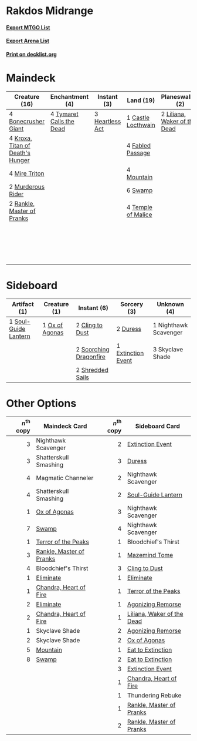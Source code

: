 # Rakdos Midrange

#### [Export MTGO List](../collection/Rakdos%20Midrange/Rakdos%20Midrange.txt)
#### [Export Arena List](../collection/Rakdos%20Midrange/Rakdos%20Midrange_arena.txt)
#### [Print on decklist.org](http://decklist.org/?deckmain=2%09Agadeem's%20Awakening%0A3%09Bloodchief's%20Thirst%0A4%09Bonecrusher%20Giant%0A1%09Castle%20Locthwain%0A4%09Fabled%20Passage%0A2%09Hagra%20Mauling%0A3%09Heartless%20Act%0A4%09Kroxa,%20Titan%20of%20Death's%20Hunger%0A2%09Liliana,%20Waker%20of%20the%20Dead%0A3%09Magmatic%20Channeler%0A4%09Mire%20Triton%0A4%09Mountain%0A2%09Murderous%20Rider%0A2%09Nighthawk%20Scavenger%0A2%09Rankle,%20Master%20of%20Pranks%0A2%09Shatterskull%20Smashing%0A2%09Spikefield%20Hazard%0A6%09Swamp%0A4%09Temple%20of%20Malice%0A4%09Tymaret%20Calls%20the%20Dead&deckside=2%09Cling%20to%20Dust%0A2%09Duress%0A1%09Extinction%20Event%0A1%09Nighthawk%20Scavenger%0A1%09Ox%20of%20Agonas%0A2%09Scorching%20Dragonfire%0A2%09Shredded%20Sails%0A3%09Skyclave%20Shade%0A1%09Soul-Guide%20Lantern)
# Maindeck

|                                               Creature (16)                                               |                                          Enchantment (4)                                          |                                       Instant (3)                                        |                                          Land (19)                                          |                                           Planeswalker (2)                                            |     Unknown (16)      |
|-----------------------------------------------------------------------------------------------------------|---------------------------------------------------------------------------------------------------|------------------------------------------------------------------------------------------|---------------------------------------------------------------------------------------------|-------------------------------------------------------------------------------------------------------|-----------------------|
|4 [Bonecrusher Giant](http://gatherer.wizards.com/Pages/Card/Details.aspx?multiverseid=473077)             |4 [Tymaret Calls the Dead](http://gatherer.wizards.com/Pages/Card/Details.aspx?multiverseid=476369)|3 [Heartless Act](http://gatherer.wizards.com/Pages/Card/Details.aspx?multiverseid=479611)|1 [Castle Locthwain](http://gatherer.wizards.com/Pages/Card/Details.aspx?multiverseid=473203)|2 [Liliana, Waker of the Dead](http://gatherer.wizards.com/Pages/Card/Details.aspx?multiverseid=485431)|2 Agadeem's Awakening  |
|4 [Kroxa, Titan of Death's Hunger](http://gatherer.wizards.com/Pages/Card/Details.aspx?multiverseid=476472)|                                                                                                   |                                                                                          |4 [Fabled Passage](http://gatherer.wizards.com/Pages/Card/Details.aspx?multiverseid=473206)  |                                                                                                       |3 Bloodchief's Thirst  |
|4 [Mire Triton](http://gatherer.wizards.com/Pages/Card/Details.aspx?multiverseid=476356)                   |                                                                                                   |                                                                                          |4 [Mountain](http://gatherer.wizards.com/Pages/Card/Details.aspx?multiverseid=439859)        |                                                                                                       |2 Hagra Mauling        |
|2 [Murderous Rider](http://gatherer.wizards.com/Pages/Card/Details.aspx?multiverseid=473059)               |                                                                                                   |                                                                                          |6 [Swamp](http://gatherer.wizards.com/Pages/Card/Details.aspx?multiverseid=439858)           |                                                                                                       |3 Magmatic Channeler   |
|2 [Rankle, Master of Pranks](http://gatherer.wizards.com/Pages/Card/Details.aspx?multiverseid=473063)      |                                                                                                   |                                                                                          |4 [Temple of Malice](http://gatherer.wizards.com/Pages/Card/Details.aspx?multiverseid=378536)|                                                                                                       |2 Nighthawk Scavenger  |
|                                                                                                           |                                                                                                   |                                                                                          |                                                                                             |                                                                                                       |2 Shatterskull Smashing|
|                                                                                                           |                                                                                                   |                                                                                          |                                                                                             |                                                                                                       |2 Spikefield Hazard    |


# Sideboard

|                                         Artifact (1)                                          |                                      Creature (1)                                       |                                           Instant (6)                                           |                                         Sorcery (3)                                         |     Unknown (4)     |
|-----------------------------------------------------------------------------------------------|-----------------------------------------------------------------------------------------|-------------------------------------------------------------------------------------------------|---------------------------------------------------------------------------------------------|---------------------|
|1 [Soul-Guide Lantern](http://gatherer.wizards.com/Pages/Card/Details.aspx?multiverseid=476488)|1 [Ox of Agonas](http://gatherer.wizards.com/Pages/Card/Details.aspx?multiverseid=476398)|2 [Cling to Dust](http://gatherer.wizards.com/Pages/Card/Details.aspx?multiverseid=476338)       |2 [Duress](http://gatherer.wizards.com/Pages/Card/Details.aspx?multiverseid=14557)           |1 Nighthawk Scavenger|
|                                                                                               |                                                                                         |2 [Scorching Dragonfire](http://gatherer.wizards.com/Pages/Card/Details.aspx?multiverseid=473101)|1 [Extinction Event](http://gatherer.wizards.com/Pages/Card/Details.aspx?multiverseid=479608)|3 Skyclave Shade     |
|                                                                                               |                                                                                         |2 [Shredded Sails](http://gatherer.wizards.com/Pages/Card/Details.aspx?multiverseid=479656)      |                                                                                             |                     |


# Other Options

|*n*<sup>th</sup> copy|                                           Maindeck Card                                           |*n*<sup>th</sup> copy|                                           Sideboard Card                                            |
|--------------------:|---------------------------------------------------------------------------------------------------|--------------------:|-----------------------------------------------------------------------------------------------------|
|                    3|Nighthawk Scavenger                                                                                |                    2|[Extinction Event](http://gatherer.wizards.com/Pages/Card/Details.aspx?multiverseid=479608)          |
|                    3|Shatterskull Smashing                                                                              |                    3|[Duress](http://gatherer.wizards.com/Pages/Card/Details.aspx?multiverseid=14557)                     |
|                    4|Magmatic Channeler                                                                                 |                    2|Nighthawk Scavenger                                                                                  |
|                    4|Shatterskull Smashing                                                                              |                    2|[Soul-Guide Lantern](http://gatherer.wizards.com/Pages/Card/Details.aspx?multiverseid=476488)        |
|                    1|[Ox of Agonas](http://gatherer.wizards.com/Pages/Card/Details.aspx?multiverseid=476398)            |                    3|Nighthawk Scavenger                                                                                  |
|                    7|[Swamp](http://gatherer.wizards.com/Pages/Card/Details.aspx?multiverseid=439858)                   |                    4|Nighthawk Scavenger                                                                                  |
|                    1|[Terror of the Peaks](http://gatherer.wizards.com/Pages/Card/Details.aspx?multiverseid=485487)     |                    1|Bloodchief's Thirst                                                                                  |
|                    3|[Rankle, Master of Pranks](http://gatherer.wizards.com/Pages/Card/Details.aspx?multiverseid=473063)|                    1|[Mazemind Tome](http://gatherer.wizards.com/Pages/Card/Details.aspx?multiverseid=485555)             |
|                    4|Bloodchief's Thirst                                                                                |                    3|[Cling to Dust](http://gatherer.wizards.com/Pages/Card/Details.aspx?multiverseid=476338)             |
|                    1|[Eliminate](http://gatherer.wizards.com/Pages/Card/Details.aspx?multiverseid=485420)               |                    1|[Eliminate](http://gatherer.wizards.com/Pages/Card/Details.aspx?multiverseid=485420)                 |
|                    1|[Chandra, Heart of Fire](http://gatherer.wizards.com/Pages/Card/Details.aspx?multiverseid=485458)  |                    1|[Terror of the Peaks](http://gatherer.wizards.com/Pages/Card/Details.aspx?multiverseid=485487)       |
|                    2|[Eliminate](http://gatherer.wizards.com/Pages/Card/Details.aspx?multiverseid=485420)               |                    1|[Agonizing Remorse](http://gatherer.wizards.com/Pages/Card/Details.aspx?multiverseid=476334)         |
|                    2|[Chandra, Heart of Fire](http://gatherer.wizards.com/Pages/Card/Details.aspx?multiverseid=485458)  |                    1|[Liliana, Waker of the Dead](http://gatherer.wizards.com/Pages/Card/Details.aspx?multiverseid=485431)|
|                    1|Skyclave Shade                                                                                     |                    2|[Agonizing Remorse](http://gatherer.wizards.com/Pages/Card/Details.aspx?multiverseid=476334)         |
|                    2|Skyclave Shade                                                                                     |                    2|[Ox of Agonas](http://gatherer.wizards.com/Pages/Card/Details.aspx?multiverseid=476398)              |
|                    5|[Mountain](http://gatherer.wizards.com/Pages/Card/Details.aspx?multiverseid=439859)                |                    1|[Eat to Extinction](http://gatherer.wizards.com/Pages/Card/Details.aspx?multiverseid=476341)         |
|                    8|[Swamp](http://gatherer.wizards.com/Pages/Card/Details.aspx?multiverseid=439858)                   |                    2|[Eat to Extinction](http://gatherer.wizards.com/Pages/Card/Details.aspx?multiverseid=476341)         |
|                     |                                                                                                   |                    3|[Extinction Event](http://gatherer.wizards.com/Pages/Card/Details.aspx?multiverseid=479608)          |
|                     |                                                                                                   |                    1|[Chandra, Heart of Fire](http://gatherer.wizards.com/Pages/Card/Details.aspx?multiverseid=485458)    |
|                     |                                                                                                   |                    1|Thundering Rebuke                                                                                    |
|                     |                                                                                                   |                    1|[Rankle, Master of Pranks](http://gatherer.wizards.com/Pages/Card/Details.aspx?multiverseid=473063)  |
|                     |                                                                                                   |                    2|[Rankle, Master of Pranks](http://gatherer.wizards.com/Pages/Card/Details.aspx?multiverseid=473063)  |

